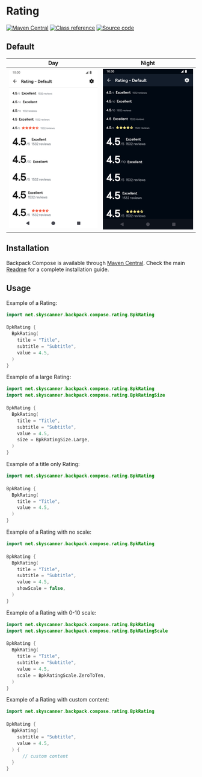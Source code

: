# Rating

[![Maven Central](https://img.shields.io/maven-central/v/net.skyscanner.backpack/backpack-compose)](https://search.maven.org/artifact/net.skyscanner.backpack/backpack-compose)
[![Class reference](https://img.shields.io/badge/Class%20reference-Android-blue)](https://backpack.github.io/android/backpack-compose/net.skyscanner.backpack.compose.rating)
[![Source code](https://img.shields.io/badge/Source%20code-GitHub-lightgrey)](https://github.com/backpack/android/tree/main/backpack-compose/src/main/kotlin/net/skyscanner/backpack/compose/rating)

## Default

| Day                                                                                                                                                             | Night                                                                                                                                                                          |
|-----------------------------------------------------------------------------------------------------------------------------------------------------------------|--------------------------------------------------------------------------------------------------------------------------------------------------------------------------------|
| <img src="https://raw.githubusercontent.com/backpack/android/main/docs/compose/Rating/screenshots/default.png" alt="Rating component" width="375" /> | <img src="https://raw.githubusercontent.com/backpack/android/main/docs/compose/Rating/screenshots/default_dm.png" alt="Rating component - dark mode" width="375" /> |

## Installation

Backpack Compose is available through [Maven Central](https://search.maven.org/artifact/net.skyscanner.backpack/backpack-compose). Check the main [Readme](https://github.com/skyscanner/backpack-android#installation) for a complete installation guide.

## Usage

Example of a Rating:

```Kotlin
import net.skyscanner.backpack.compose.rating.BpkRating

BpkRating {
  BpkRating(
    title = "Title",
    subtitle = "Subtitle",
    value = 4.5,
  )
}
```

Example of a large Rating:

```Kotlin
import net.skyscanner.backpack.compose.rating.BpkRating
import net.skyscanner.backpack.compose.rating.BpkRatingSize

BpkRating {
  BpkRating(
    title = "Title",
    subtitle = "Subtitle",
    value = 4.5,
    size = BpkRatingSize.Large,
  )
}
```

Example of a title only Rating:

```Kotlin
import net.skyscanner.backpack.compose.rating.BpkRating

BpkRating {
  BpkRating(
    title = "Title",
    value = 4.5,
  )
}
```

Example of a Rating with no scale:

```Kotlin
import net.skyscanner.backpack.compose.rating.BpkRating

BpkRating {
  BpkRating(
    title = "Title",
    subtitle = "Subtitle",
    value = 4.5,
    showScale = false,
  )
}
```

Example of a Rating with 0-10 scale:

```Kotlin
import net.skyscanner.backpack.compose.rating.BpkRating
import net.skyscanner.backpack.compose.rating.BpkRatingScale

BpkRating {
  BpkRating(
    title = "Title",
    subtitle = "Subtitle",
    value = 4.5,
    scale = BpkRatingScale.ZeroToTen,
  )
}
```

Example of a Rating with custom content:

```Kotlin
import net.skyscanner.backpack.compose.rating.BpkRating

BpkRating {
  BpkRating(
    subtitle = "Subtitle",
    value = 4.5,
  ) {
      // custom content
  }
}
```

